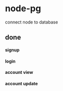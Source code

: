 # node-pg
  connect node to database
## done
 #### signup
 #### login
 #### account view 
 #### account update 
